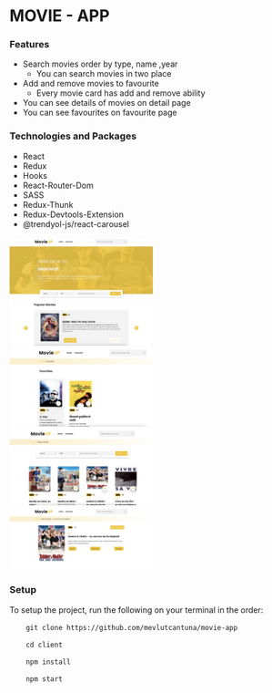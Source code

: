 # MOVIE - APP

### Features
- Search movies order by type, name ,year 
  - You can search movies in two place
- Add and remove movies to favourite 
  - Every movie card has add and remove ability
- You can see details of movies on detail page
- You can see favourites on favourite page

### Technologies and Packages
- React
- Redux
- Hooks
- React-Router-Dom
- SASS
- Redux-Thunk
- Redux-Devtools-Extension
- @trendyol-js/react-carousel

<img src="screen-photos/1.png" alt="img" width="50%"/>
<img src="screen-photos/2.png" alt="img" width="50%"/>
<img src="screen-photos/4.png" alt="img" width="50%"/>
<img src="screen-photos/5.png" alt="img" width="50%"/>
<img src="screen-photos/6.png" alt="img" width="50%"/>


### Setup
To setup the project, run the following on your terminal in the order:

```
    git clone https://github.com/mevlutcantuna/movie-app
```

```
    cd client
```    
```
    npm install
``` 
```
    npm start